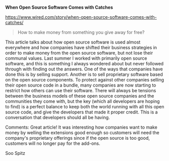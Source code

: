 **When Open Source Software Comes with Catches**

https://www.wired.com/story/when-open-source-software-comes-with-catches/

>How to make money from something you give away for free?

This article talks about how open source software is used almost everywhere and how companies have shifted their business strategies in order to make money from the open source software, but not lose their communal values. Last summer I worked with primarily open source software, and this is something I always wondered about but never followed through with finding out the answers. One of the ways that companies have done this is by selling support. Another is to sell proprietary software based on the open source components. To protect against other companies selling their open source code in a bundle, many companies are now starting to restrict how others can use their software. There will always be tensions between the business models of these open source companies and the communities they come with, but the key (which all developers are hoping to find) is a perfect balance to keep both the world running with all this open source code, and give the developers that made it proper credit. This is a conversation that developers should all be having.

Comments:
Great article! It was interesting how companies want to make money by welling the extensions good enough so customers will need the company's proprietary offerings since if the open source is too good, customers will no longer pay for the add-ons.

Soo Spitz

